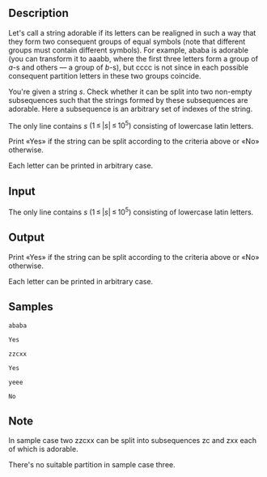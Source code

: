 ## Description

<div><p>Let's call a string <span class="tex-font-style-it">adorable</span> if its letters can be realigned in such a way that they form two consequent groups of equal symbols (note that different groups must contain different symbols). For example, <span class="tex-font-style-it">ababa</span> is <span class="tex-font-style-it">adorable</span> (you can transform it to <span class="tex-font-style-it">aaabb</span>, where the first three letters form a group of <span class="tex-span"><i>a</i></span>-s and others — a group of <span class="tex-span"><i>b</i></span>-s), but <span class="tex-font-style-it">cccc</span> is not since in each possible consequent partition letters in these two groups coincide.</p><p>You're given a string <span class="tex-span"><i>s</i></span>. Check whether it can be split into two non-empty subsequences such that the strings formed by these subsequences are <span class="tex-font-style-it">adorable</span>. Here a subsequence is an arbitrary set of indexes of the string.</p></div><div class="input-specification"><p>The only line contains <span class="tex-span"><i>s</i></span> <span class="tex-span">(1 ≤ |<i>s</i>| ≤ 10<sup class="upper-index">5</sup>)</span> consisting of lowercase latin letters.</p></div><div class="output-specification"><p>Print «<span class="tex-font-style-tt">Yes</span>» if the string can be split according to the criteria above or «<span class="tex-font-style-tt">No</span>» otherwise.</p><p>Each letter can be printed in arbitrary case.</p></div>

## Input

<p>The only line contains <span class="tex-span"><i>s</i></span> <span class="tex-span">(1 ≤ |<i>s</i>| ≤ 10<sup class="upper-index">5</sup>)</span> consisting of lowercase latin letters.</p>

## Output

<p>Print «<span class="tex-font-style-tt">Yes</span>» if the string can be split according to the criteria above or «<span class="tex-font-style-tt">No</span>» otherwise.</p><p>Each letter can be printed in arbitrary case.</p>

## Samples

```input1
ababa

```

```output1
Yes

```






```input2
zzcxx

```

```output2
Yes

```






```input3
yeee

```

```output3
No

```




## Note

<p>In sample case two <span class="tex-font-style-it">zzcxx</span> can be split into subsequences <span class="tex-font-style-it">zc</span> and <span class="tex-font-style-it">zxx</span> each of which is <span class="tex-font-style-it">adorable</span>.</p><p>There's no suitable partition in sample case three.</p>
